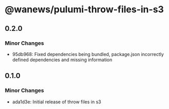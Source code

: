 # @wanews/pulumi-throw-files-in-s3

## 0.2.0

### Minor Changes

- 95db968: Fixed dependencies being bundled, package.json incorrectly defined dependencies and missing information

## 0.1.0

### Minor Changes

- ada1d3e: Initial release of throw files in s3

